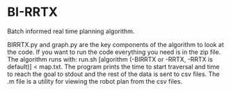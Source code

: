 # BI-RRTX
Batch informed real time planning algorithm.

BIRRTX.py and graph.py are the key components of the algorithm to look at the code. If you want to run the code everything you need is in the zip file. The algorithm runs with: run.sh [algorithm (-BIRRTX or -RRTX, -RRTX is default)] < map.txt. The program prints the time to start traversal and time to reach the goal to stdout and the rest of the data is sent to csv files. The .m file is a utility for viewing the robot plan from the csv files.
